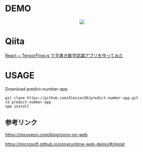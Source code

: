 # DEMO

<p align="center">
<img src="./src/assets/img/demo.gif">
</p>

# Qiita

[React + TensorFlow.js で手書き数字認識アプリを作ってみた](https://qiita.com/Alesion30/items/27713d7a65dc2d12b259)

# USAGE

Download predict-number-app

```terminal
git clone https://github.com/Alesion30/predict-number-app.git
cd predict-number-app
npm install
```

## 参考リンク

https://mooyeon.com/blog/onnx-on-web

https://microsoft.github.io/onnxruntime-web-demo/#/mnist
